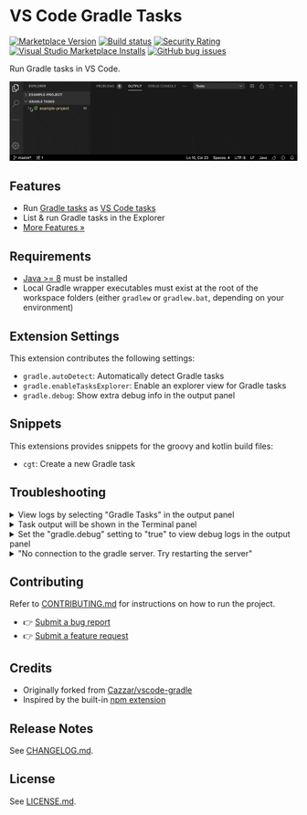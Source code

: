 # VS Code Gradle Tasks

[![Marketplace Version](https://vsmarketplacebadge.apphb.com/version-short/richardwillis.vscode-gradle.svg)](https://marketplace.visualstudio.com/items?itemName=richardwillis.vscode-gradle)
[![Build status](https://img.shields.io/github/workflow/status/badsyntax/vscode-gradle/Build)](https://github.com/badsyntax/vscode-gradle/actions?query=workflow%3ABuild)
[![Security Rating](https://sonarcloud.io/api/project_badges/measure?project=badsyntax_vscode-gradle&metric=security_rating)](https://sonarcloud.io/dashboard?id=badsyntax_vscode-gradle)
[![Visual Studio Marketplace Installs](https://img.shields.io/visual-studio-marketplace/i/richardwillis.vscode-gradle)](https://marketplace.visualstudio.com/items?itemName=richardwillis.vscode-gradle)
[![GitHub bug issues](https://img.shields.io/github/issues/badsyntax/vscode-gradle/bug?label=bug%20reports)](https://github.com/badsyntax/vscode-gradle/issues?q=is%3Aissue+is%3Aopen+label%3Abug)

Run Gradle tasks in VS Code.

![Screencat](images/screencast.gif)

## Features

- Run [Gradle tasks](https://gradle.org/) as [VS Code tasks](https://code.visualstudio.com/docs/editor/tasks)
- List & run Gradle tasks in the Explorer
- [More Features »](./FEATURES.md)

## Requirements

- [Java >= 8](https://adoptopenjdk.net/) must be installed
- Local Gradle wrapper executables must exist at the root of the workspace folders (either `gradlew` or `gradlew.bat`, depending on your environment)

## Extension Settings

This extension contributes the following settings:

- `gradle.autoDetect`: Automatically detect Gradle tasks
- `gradle.enableTasksExplorer`: Enable an explorer view for Gradle tasks
- `gradle.debug`: Show extra debug info in the output panel

## Snippets

This extensions provides snippets for the groovy and kotlin build files:

- `cgt`: Create a new Gradle task

## Troubleshooting

<details><summary>View logs by selecting "Gradle Tasks" in the output panel</summary>

<img src="./images/output.png" width="600" />

</details>

<details><summary>Task output will be shown in the Terminal panel</summary>

<img src="./images/terminal.png" width="600" />

</details>

<details><summary>Set the "gradle.debug" setting to "true" to view debug logs in the output panel</summary>

<img src="./images/debug-output.png" width="600" />

</details>

<details><summary>"No connection to the gradle server. Try restarting the server"</summary>

<img src="./images/no-connection.png" width="500" />

This error means the gradle task server has stopped, or there was an error starting it. Click on "Restart Server" to restart it.

If you continue to get this error, view the task error messages by selecting "Gradle Tasks Server" in the Terminal panel.

The task server is started using a [shell script](https://gist.github.com/badsyntax/d71d38b1700325f31c19912ac3428042) generated by [CreateStartScripts](https://docs.gradle.org/current/dsl/org.gradle.jvm.application.tasks.CreateStartScripts.html). The script uses `#!/usr/bin/env sh` and is as portable as the gradle wrapper script. If there are any problems executing the start script then it's likely an issue either with your `$PATH`, or java was not installed.

### PATH problems

The following error demonstrates a typical issue with your `$PATH`:

```shell
env: sh: No such file or directory
The terminal process terminated with exit code: 127
```

Use the following task to debug your shell environment within vscode:

```json
{
  "version": "2.0.0",
  "tasks": [
    {
      "label": "Print task shell info",
      "type": "shell",
      "command": "echo \"Path: $PATH \nShell: $SHELL\"",
      "problemMatcher": []
    }
  ]
}
```

#### Fixing your `$PATH`

Check your dotfiles (eg `~/.bashrc`, `~/.bash_profile`, `~/.zshrc`) and fix any broken `PATH` exports, or override the `PATH` env var by setting `terminal.integrated.env` in your vscode settings, for example:

```json
"terminal.integrated.env.osx": {
  "PATH": "/put/your:/paths/here",
}
```

### Java path problems

You might see an error like:

```
ERROR: JAVA_HOME is not set and no 'java' command could be found in your PATH.
```

The start script [should find](https://gist.github.com/badsyntax/d71d38b1700325f31c19912ac3428042#file-gradle-tasks-server-sh-L85-L105) the path to Java in the usual locations. If you get this error it suggests an issues with your `$PATH` or you simply haven't installed Java. Run the gradle wrapper script (eg `./gradlew tasks`) to debug further.

</details>

## Contributing

Refer to [CONTRIBUTING.md](./CONTRIBUTING.md) for instructions on how to run the project.

- 👉 [Submit a bug report](https://github.com/badsyntax/vscode-gradle/issues/new?assignees=badsyntax&labels=bug&template=bug_report.md&title=)
- 👉 [Submit a feature request](https://github.com/badsyntax/vscode-gradle/issues/new?assignees=badsyntax&labels=enhancement&template=feature_request.md&title=)

## Credits

- Originally forked from [Cazzar/vscode-gradle](https://github.com/Cazzar/vscode-gradle)
- Inspired by the built-in [npm extension](https://github.com/microsoft/vscode/tree/master/extensions/npm)

## Release Notes

See [CHANGELOG.md](./CHANGELOG.md).

## License

See [LICENSE.md](./LICENSE.md).
